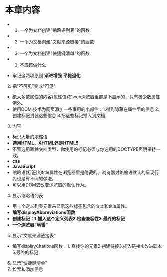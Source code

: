 # 本章内容
- 1. 一个为文档创建"缩略语列表"的函数
- 2. 一个为文档创建"文献来源链接"的函数
- 3. 一个为文档创建"快捷键清单"的函数


- 1. 不应该做什么
- 牢记这两项原则
**渐进增强**
**平稳退化**

2. 把"不可见"变成"可见"
- 绝大多数属性的内容(属性值)在web浏览器里都是不显示的，只有极少数属性例外。
- 使用DOM 技术为网页添加一些事用的小部件：1.得到隐藏在属性里的信息 2.创建标记封装这些信息 3.把这些标记插入到文档

3. 内容
- <abbr>标识大量的浓缩语
- **选用HTML、XHTML还是HTML5**
- 不管选用哪种文档类型，你使用的标记必须与你选用的DOCTYPE声明保持一致。
- **css**
- **JavaScript**
- 缩略语(<abbr>标签)的title属性在浏览器里是隐藏的。浏览器对略缩语默认的呈现行为也是有不同的做法。
- 可以用DOM去改变浏览器的默认行为。


4. 显示缩略语列表
- 用一个定义列表元素来显示这些<abbr>标签包含的文本和title属性。
- **编写displayAbbreviations函数**
- **创建标记：1.插入这个定义列表2.检查兼容性3.最终的标记**
- **一个浏览器"地雷"**

5. 显示"文献来源链接表"

- 编写displayCitations函数：1. 查找你的元素2.创建链接3.插入链接4.改进脚本5.最终的标记

6. 显示"快捷键清单"
7. 检索和添加信息
